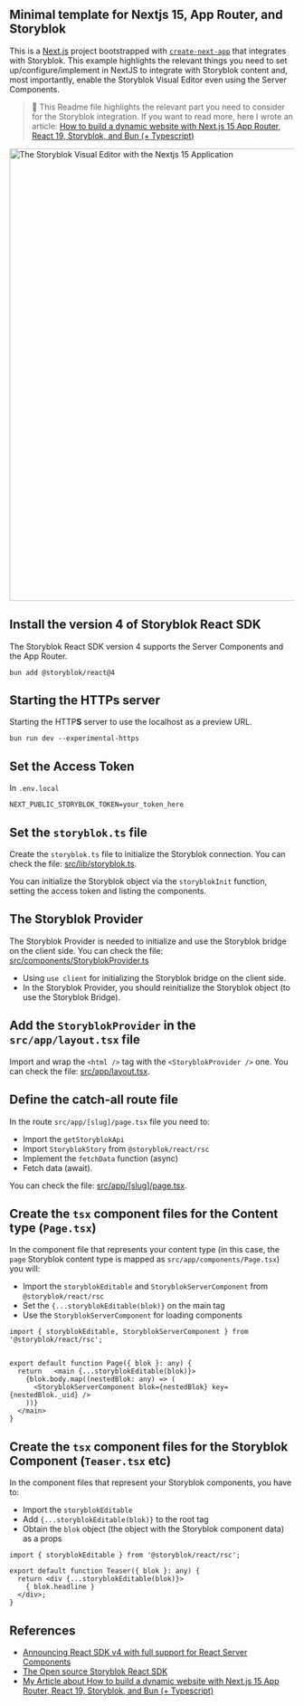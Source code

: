 ## Minimal template for Nextjs 15, App Router, and Storyblok

This is a [Next.js](https://nextjs.org) project bootstrapped with [`create-next-app`](https://nextjs.org/docs/app/api-reference/cli/create-next-app) that integrates with Storyblok.
This example highlights the relevant things you need to set up/configure/implement in NextJS to integrate with Storyblok content and, most importantly, enable the Storyblok Visual Editor even using the Server Components.

> 📖 This Readme file highlights the relevant part you need to consider for the Storyblok integration. If you want to read more, here I wrote an article: [How to build a dynamic website with Next.js 15 App Router, React 19, Storyblok, and Bun (+ Typescript)](https://dev.to/robertobutti/how-to-build-a-dynamic-website-with-nextjs-15-app-router-react-19-storyblok-and-bun--2972)

<img src="https://a.storyblok.com/f/317897/1354x547/9a927f8c88/screenshot-2024-12-20-at-19-18-04.png/m/800x0" alt="The Storyblok Visual Editor with the Nextjs 15 Application" width="800"/>

## Install the version 4 of Storyblok React SDK
The Storyblok React SDK version 4 supports the Server Components and the App Router.

```shell
bun add @storyblok/react@4
```

## Starting the HTTPs server

Starting the HTTP**S** server to use the localhost as a preview URL.

```
bun run dev --experimental-https
```

## Set the Access Token

In `.env.local`
```env
NEXT_PUBLIC_STORYBLOK_TOKEN=your_token_here
```

## Set the `storyblok.ts` file
Create the `storyblok.ts` file to initialize the Storyblok connection. You can check the file: [src/lib/storyblok.ts](src/lib/storyblok.ts).

You can initialize the Storyblok object via the `storyblokInit` function, setting the access token and listing the components.

## The Storyblok Provider
The Storyblok Provider is needed to initialize and use the Storyblok bridge on the client side. You can check the file: [src/components/StoryblokProvider.ts](src/components/StoryblokProvider.ts)

- Using `use client` for initializing the Storyblok bridge on the client side.
- In the Storyblok Provider, you should reinitialize the Storyblok object (to use the Storyblok Bridge).

## Add the `StoryblokProvider` in the `src/app/layout.tsx` file
Import and wrap the `<html />` tag with the `<StoryblokProvider />` one.  You can check the file: [src/app/layout.tsx](src/app/layout.tsx).

## Define the catch-all route file

In the route `src/app/[slug]/page.tsx` file you need to:

- Import the `getStoryblokApi`
- Import `StoryblokStory` from `@storyblok/react/rsc`
- Implement the `fetchData` function (async)
- Fetch data (await).

You can check the file: [src/app/[slug]/page.tsx](src/app/[slug]/page.tsx).

## Create the `tsx` component files for the Content type (`Page.tsx`)

In the component file that represents your content type (in this case, the `page` Storyblok content type is mapped as `src/app/components/Page.tsx`) you will:

- Import the `storyblokEditable` and `StoryblokServerComponent` from `@storyblok/react/rsc`
- Set the `{...storyblokEditable(blok)}` on the main tag
- Use the `StoryblokServerComponent` for loading components

```tsx
import { storyblokEditable, StoryblokServerComponent } from '@storyblok/react/rsc';


export default function Page({ blok }: any) {
  return   <main {...storyblokEditable(blok)}>
    {blok.body.map((nestedBlok: any) => (
      <StoryblokServerComponent blok={nestedBlok} key={nestedBlok._uid} />
    ))}
  </main>
}

```

## Create the `tsx` component files for the Storyblok Component (`Teaser.tsx` etc)

In the component files that represent your Storyblok components, you have to:

- Import the `storyblokEditable`
- Add `{...storyblokEditable(blok)}` to the root tag
- Obtain the `blok` object (the object with the Storyblok component data) as a props

```tsx
import { storyblokEditable } from '@storyblok/react/rsc';

export default function Teaser({ blok }: any) {
  return <div {...storyblokEditable(blok)}>
    { blok.headline }
  </div>;
}
```

## References

- [Announcing React SDK v4 with full support for React Server Components](https://www.storyblok.com/mp/announcing-react-sdk-v4-with-full-support-for-react-server-components)
- [The Open source Storyblok React SDK](https://github.com/storyblok/storyblok-react)
- [My Article about How to build a dynamic website with Next.js 15 App Router, React 19, Storyblok, and Bun (+ Typescript)](https://dev.to/robertobutti/how-to-build-a-dynamic-website-with-nextjs-15-app-router-react-19-storyblok-and-bun--2972)
